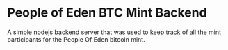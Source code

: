 # People of Eden BTC Mint Backend

A simple nodejs backend server that was used to keep track of all the mint participants for the People Of Eden bitcoin mint.
